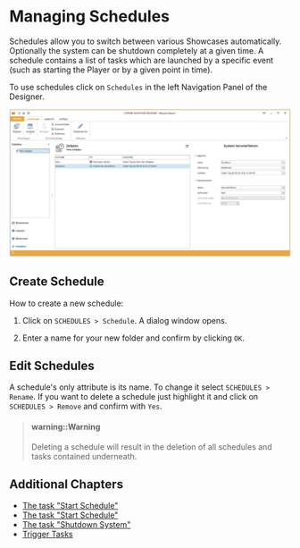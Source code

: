 # Managing Schedules

Schedules allow you to switch between various Showcases automatically. Optionally the system can be shutdown completely at a given time. A schedule contains a list of tasks which are launched by a specific event (such as starting the Player or by a given point in time).

To use schedules click on `Schedules` in the left Navigation Panel of the Designer.

![Die Zeitpläne-Ansicht im Designer](../../../images/designer-schedules.png)

## Create Schedule

How to create a new schedule:

1. Click on `SCHEDULES > Schedule`. A dialog window opens.

2. Enter a name for your new folder and confirm by clicking `OK`.

## Edit Schedules

A schedule's only attribute is its name. To change it select `SCHEDULES > Rename`. If you want to delete a schedule just highlight it and click on  `SCHEDULES > Remove` and confirm with `Yes`.

> #### warning::Warning
> 
> Deleting a schedule will result in the deletion of all schedules and tasks contained underneath.

## Additional Chapters

* [The task "Start Schedule"](start-schedule.md)
* [The task "Start Schedule"](start-schedule.md)
* [The task "Shutdown System"](shutdown-system.md)
* [Trigger Tasks](triggers.md)

